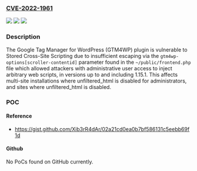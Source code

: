 ### [CVE-2022-1961](https://cve.mitre.org/cgi-bin/cvename.cgi?name=CVE-2022-1961)
![](https://img.shields.io/static/v1?label=Product&message=Google%20Tag%20Manager%20for%20WordPress%20(GTM4WP)%20&color=blue)
![](https://img.shields.io/static/v1?label=Version&message=1.15.1%3C%3D%201.15.1%20&color=brighgreen)
![](https://img.shields.io/static/v1?label=Vulnerability&message=CWE-79%20Cross-site%20Scripting%20(XSS)&color=brighgreen)

### Description

The Google Tag Manager for WordPress (GTM4WP) plugin is vulnerable to Stored Cross-Site Scripting due to insufficient escaping via the `gtm4wp-options[scroller-contentid]` parameter found in the `~/public/frontend.php` file which allowed attackers with administrative user access to inject arbitrary web scripts, in versions up to and including 1.15.1. This affects multi-site installations where unfiltered_html is disabled for administrators, and sites where unfiltered_html is disabled.

### POC

#### Reference
- https://gist.github.com/Xib3rR4dAr/02a21cd0ea0b7bf586131c5eebb69f1d

#### Github
No PoCs found on GitHub currently.

